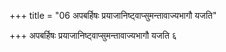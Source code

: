 +++
title = "06 अपबर्हिषः प्रयाजानिष्ट्वाप्सुमन्तावाज्यभागौ यजति"

+++
अपबर्हिषः प्रयाजानिष्ट्वाप्सुमन्तावाज्यभागौ यजति ६